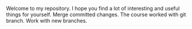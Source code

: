 Welcome to my repository.
I hope you find a lot of interesting and useful things for yourself.
Merge committed changes.
The course worked with git branch.
Work with new branches.
